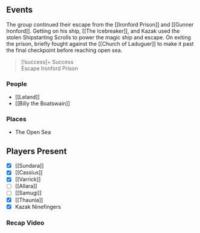 ## Events
The group continued their escape from the [[Ironford Prison]] and [[Gunner Ironford]]. Getting on his ship, [[The Icebreaker]], and Kazak used the stolen Shipstarting Scrolls to power the magic ship and escape. On exiting the prison, briefly fought against the [[Church of Laduguer]] to make it past the final checkpoint before reaching open sea.

> [!success]+ Success  
> Escape Ironford Prison

### People
- [[Leland]] 
- [[Billy the Boatswain]] 

### Places 
- The Open Sea

## Players Present
- [x] [[Sundara]] 
- [x] [[Cassius]] 
- [x] [[Varrick]] 
- [ ] [[Allara]] 
- [ ] [[Samugi]] 
- [x] [[Thaunia]]
- [x] Kazak Ninefingers

### Recap Video
